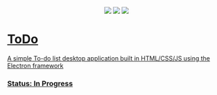<p align="center">
    <a href="https://github.com/nathanlytang/ToDo" alt="Repo Size">
        <img src="https://img.shields.io/github/repo-size/nathanlytang/ToDo" /></a>
    <a href="https://github.com/nathanlytang/ToDo" alt="License">
        <img src="https://img.shields.io/github/license/nathanlytang/ToDo" /></a>
    <a href="https://github.com/nathanlytang/ToDo" alt="Language">
        <img src="https://img.shields.io/github/languages/top/nathanlytang/ToDo">    
</p>


# ToDo

A simple To-do list desktop application built in HTML/CSS/JS using the Electron framework

### Status: In Progress
